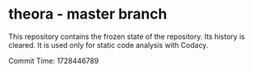 # theora - master branch

This repository contains the frozen state of the repository.
Its history is cleared. It is used only for static code
analysis with Codacy.

Commit Time: 1728446789